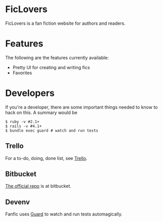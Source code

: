 # FicLovers
FicLovers is a fan fiction website for authors and readers.

# Features
The following are the features currently available:

  * Pretty UI for creating and writing fics 
  * Favorites

# Developers
If you're a developer, there are some important things needed to know to hack
on this. A summary would be

    $ ruby -v #2.1+
    $ rails -v #4.1+
    $ bundle exec guard # watch and run tests

## Trello
For a to-do, doing, done list, see
[Trello](https://trello.com/b/OGkMd8gP/ficlovers).

## Bitbucket
[The official repo](https://bitbucket.org/gosukiwi/fanfic) is at bitbucket.

## Devenv
Fanfic uses [Guard](https://github.com/guard/guard) to watch and run tests
automagically.
